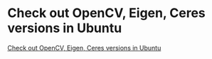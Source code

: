 # Check out OpenCV, Eigen, Ceres versions in Ubuntu
[Check out OpenCV, Eigen, Ceres versions in Ubuntu](https://aiwithcloud.com/2022/09/14/check_out_opencv_eigen_ceres_versions_in_ubuntu/)